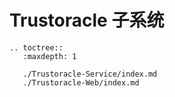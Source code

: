 # Trustoracle 子系统

```eval_rst
.. toctree::
   :maxdepth: 1

   ./Trustoracle-Service/index.md
   ./Trustoracle-Web/index.md
```
